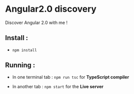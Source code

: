 # Angular2.0 discovery
Discover Angular 2.0 with me !


## Install :

- ```npm install ```

## Running :

- In one terminal tab : ```npm run tsc``` for **TypeScript compiler**

- In another tab : ``` npm start ``` for the **Live server**
